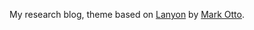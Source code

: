 My research blog, theme based on [Lanyon](https://github.com/poole/lanyon) by [Mark Otto](https://github.com/mdo).